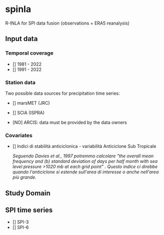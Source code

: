 # spinla

R-INLA for SPI data fusion (observations + ERA5 reanalysis)

## Input data

### Temporal coverage

- [] 1981 - 2022
- [] 1991 - 2022

### Station data

Two possible data sources for precipitation time series:

- [] marsMET (JRC)

- [] SCIA (ISPRA)
  
- [NO] ARCIS: data must be provided by the data owners 

### Covariates

- [] Indici di stabilità anticiclonica - variabilità Anticiclone Sub Tropicale

  *Seguendo Davies et al., 1997 potremmo calcolare "the overall mean frequency and (b) standard deviation of days per half month with sea level pressure >1020 mb at each grid point" . Questo indice ci direbbe quando l'anticiclone si estende sull'area di interesse o anche nell'area più grande.*


## Study Domain

## SPI time series

- [] SPI-3
- [] SPI-6

  


